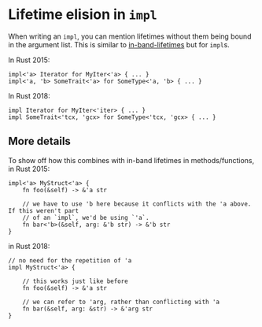 # Lifetime elision in `impl`

When writing an `impl`, you can mention lifetimes without them being bound in
the argument list. This is similar to
[in-band-lifetimes](/2018/transitioning/ownership-and-lifetimes/in-band-lifetimes.md)
but for `impl`s.

In Rust 2015:

```rust,ignore
impl<'a> Iterator for MyIter<'a> { ... }
impl<'a, 'b> SomeTrait<'a> for SomeType<'a, 'b> { ... }
```

In Rust 2018:

```rust,ignore
impl Iterator for MyIter<'iter> { ... }
impl SomeTrait<'tcx, 'gcx> for SomeType<'tcx, 'gcx> { ... }
```

## More details

To show off how this combines with in-band lifetimes in methods/functions, in Rust 2015:

```rust,ignore
impl<'a> MyStruct<'a> {
    fn foo(&self) -> &'a str

    // we have to use 'b here because it conflicts with the 'a above. If this weren't part
    // of an `impl`, we'd be using `'a`.
    fn bar<'b>(&self, arg: &'b str) -> &'b str
}
```

in Rust 2018:

```rust,ignore
// no need for the repetition of 'a
impl MyStruct<'a> {

    // this works just like before
    fn foo(&self) -> &'a str

    // we can refer to 'arg, rather than conflicting with 'a
    fn bar(&self, arg: &str) -> &'arg str
}
```